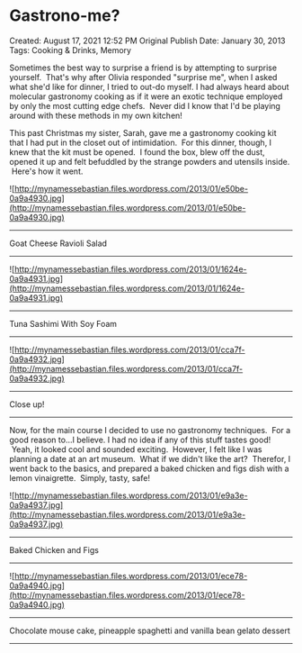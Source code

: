 # Gastrono-me?

Created: August 17, 2021 12:52 PM
Original Publish Date: January 30, 2013
Tags: Cooking & Drinks, Memory

Sometimes the best way to surprise a friend is by attempting to surprise yourself.  That's why after Olivia responded "surprise me", when I asked what she'd like for dinner, I tried to out-do myself. I had always heard about molecular gastronomy cooking as if it were an exotic technique employed by only the most cutting edge chefs.  Never did I know that I'd be playing around with these methods in my own kitchen!

This past Christmas my sister, Sarah, gave me a gastronomy cooking kit that I had put in the closet out of intimidation.  For this dinner, though, I knew that the kit must be opened.  I found the box, blew off the dust, opened it up and felt befuddled by the strange powders and utensils inside.  Here's how it went.

![http://mynamessebastian.files.wordpress.com/2013/01/e50be-0a9a4930.jpg](http://mynamessebastian.files.wordpress.com/2013/01/e50be-0a9a4930.jpg)

---

Goat Cheese Ravioli Salad

---

![http://mynamessebastian.files.wordpress.com/2013/01/1624e-0a9a4931.jpg](http://mynamessebastian.files.wordpress.com/2013/01/1624e-0a9a4931.jpg)

---

Tuna Sashimi With Soy Foam

---

![http://mynamessebastian.files.wordpress.com/2013/01/cca7f-0a9a4932.jpg](http://mynamessebastian.files.wordpress.com/2013/01/cca7f-0a9a4932.jpg)

---

Close up!

---

Now, for the main course I decided to use no gastronomy techniques.  For a good reason to...I believe. I had no idea if any of this stuff tastes good!  Yeah, it looked cool and sounded exciting.  However, I felt like I was planning a date at an art museum.  What if we didn't like the art?  Therefor, I went back to the basics, and prepared a baked chicken and figs dish with a lemon vinaigrette.  Simply, tasty, safe!

![http://mynamessebastian.files.wordpress.com/2013/01/e9a3e-0a9a4937.jpg](http://mynamessebastian.files.wordpress.com/2013/01/e9a3e-0a9a4937.jpg)

---

Baked Chicken and Figs

---

![http://mynamessebastian.files.wordpress.com/2013/01/ece78-0a9a4940.jpg](http://mynamessebastian.files.wordpress.com/2013/01/ece78-0a9a4940.jpg)

---

Chocolate mouse cake, pineapple spaghetti and vanilla bean gelato dessert

---